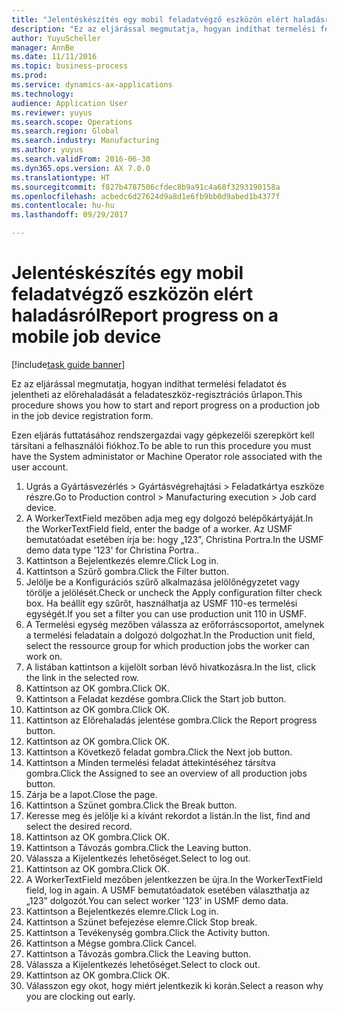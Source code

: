 ```yaml
--- 
title: "Jelentéskészítés egy mobil feladatvégző eszközön elért haladásról"
description: "Ez az eljárással megmutatja, hogyan indíthat termelési feladatot és jelentheti az előrehaladását a feladateszköz-regisztrációs űrlapon."
author: YuyuScheller
manager: AnnBe
ms.date: 11/11/2016
ms.topic: business-process
ms.prod: 
ms.service: dynamics-ax-applications
ms.technology: 
audience: Application User
ms.reviewer: yuyus
ms.search.scope: Operations
ms.search.region: Global
ms.search.industry: Manufacturing
ms.author: yuyus
ms.search.validFrom: 2016-06-30
ms.dyn365.ops.version: AX 7.0.0
ms.translationtype: HT
ms.sourcegitcommit: f827b4787506cfdec8b9a91c4a68f3293190158a
ms.openlocfilehash: acbedc6d27624d9a8d1e6fb9bb0d9abed1b4377f
ms.contentlocale: hu-hu
ms.lasthandoff: 09/29/2017

---
```

# <a name="report-progress-on-a-mobile-job-device"></a><span data-ttu-id="20792-103">Jelentéskészítés egy mobil feladatvégző eszközön elért haladásról</span><span class="sxs-lookup"><span data-stu-id="20792-103">Report progress on a mobile job device</span></span>

[!include[task guide banner](../../includes/task-guide-banner.md)]

<span data-ttu-id="20792-104">Ez az eljárással megmutatja, hogyan indíthat termelési feladatot és jelentheti az előrehaladását a feladateszköz-regisztrációs űrlapon.</span><span class="sxs-lookup"><span data-stu-id="20792-104">This procedure shows you how to start and report progress on a production job in the job device registration form.</span></span>



<span data-ttu-id="20792-105">Ezen eljárás futtatásához rendszergazdai vagy gépkezelői szerepkört kell társítani a felhasználói fiókhoz.</span><span class="sxs-lookup"><span data-stu-id="20792-105">To be able to run this procedure you must have the System administator or Machine Operator role associated with the user account.</span></span>

1. <span data-ttu-id="20792-106">Ugrás a Gyártásvezérlés > Gyártásvégrehajtási > Feladatkártya eszköze részre.</span><span class="sxs-lookup"><span data-stu-id="20792-106">Go to Production control > Manufacturing execution > Job card device.</span></span>
2. <span data-ttu-id="20792-107">A WorkerTextField mezőben adja meg egy dolgozó belépőkártyáját.</span><span class="sxs-lookup"><span data-stu-id="20792-107">In the WorkerTextField field, enter the badge of a worker.</span></span> <span data-ttu-id="20792-108">Az USMF bemutatóadat esetében írja be: hogy „123”, Christina Portra.</span><span class="sxs-lookup"><span data-stu-id="20792-108">In the USMF demo data type '123' for Christina Portra..</span></span>
3. <span data-ttu-id="20792-109">Kattintson a Bejelentkezés elemre.</span><span class="sxs-lookup"><span data-stu-id="20792-109">Click Log in.</span></span>
4. <span data-ttu-id="20792-110">Kattintson a Szűrő gombra.</span><span class="sxs-lookup"><span data-stu-id="20792-110">Click the Filter button.</span></span>
5. <span data-ttu-id="20792-111">Jelölje be a Konfigurációs szűrő alkalmazása jelölőnégyzetet vagy törölje a jelölését.</span><span class="sxs-lookup"><span data-stu-id="20792-111">Check or uncheck the Apply configuration filter check box.</span></span> <span data-ttu-id="20792-112">Ha beállít egy szűrőt, használhatja az USMF 110-es termelési egységét.</span><span class="sxs-lookup"><span data-stu-id="20792-112">If you set a filter you can use production unit 110 in USMF.</span></span>
6. <span data-ttu-id="20792-113">A Termelési egység mezőben válassza az erőforráscsoportot, amelynek a termelési feladatain a dolgozó dolgozhat.</span><span class="sxs-lookup"><span data-stu-id="20792-113">In the Production unit field, select the ressource group for which production jobs the worker can work on.</span></span>
7. <span data-ttu-id="20792-114">A listában kattintson a kijelölt sorban lévő hivatkozásra.</span><span class="sxs-lookup"><span data-stu-id="20792-114">In the list, click the link in the selected row.</span></span>
8. <span data-ttu-id="20792-115">Kattintson az OK gombra.</span><span class="sxs-lookup"><span data-stu-id="20792-115">Click OK.</span></span>
9. <span data-ttu-id="20792-116">Kattintson a Feladat kezdése gombra.</span><span class="sxs-lookup"><span data-stu-id="20792-116">Click the Start job button.</span></span>
10. <span data-ttu-id="20792-117">Kattintson az OK gombra.</span><span class="sxs-lookup"><span data-stu-id="20792-117">Click OK.</span></span>
11. <span data-ttu-id="20792-118">Kattintson az Előrehaladás jelentése gombra.</span><span class="sxs-lookup"><span data-stu-id="20792-118">Click the Report progress button.</span></span>
12. <span data-ttu-id="20792-119">Kattintson az OK gombra.</span><span class="sxs-lookup"><span data-stu-id="20792-119">Click OK.</span></span>
13. <span data-ttu-id="20792-120">Kattintson a Következő feladat gombra.</span><span class="sxs-lookup"><span data-stu-id="20792-120">Click the Next job button.</span></span>
14. <span data-ttu-id="20792-121">Kattintson a Minden termelési feladat áttekintéséhez társítva gombra.</span><span class="sxs-lookup"><span data-stu-id="20792-121">Click the Assigned to see an overview of all production jobs button.</span></span>
15. <span data-ttu-id="20792-122">Zárja be a lapot.</span><span class="sxs-lookup"><span data-stu-id="20792-122">Close the page.</span></span>
16. <span data-ttu-id="20792-123">Kattintson a Szünet gombra.</span><span class="sxs-lookup"><span data-stu-id="20792-123">Click the Break button.</span></span>
17. <span data-ttu-id="20792-124">Keresse meg és jelölje ki a kívánt rekordot a listán.</span><span class="sxs-lookup"><span data-stu-id="20792-124">In the list, find and select the desired record.</span></span>
18. <span data-ttu-id="20792-125">Kattintson az OK gombra.</span><span class="sxs-lookup"><span data-stu-id="20792-125">Click OK.</span></span>
19. <span data-ttu-id="20792-126">Kattintson a Távozás gombra.</span><span class="sxs-lookup"><span data-stu-id="20792-126">Click the Leaving button.</span></span>
20. <span data-ttu-id="20792-127">Válassza a Kijelentkezés lehetőséget.</span><span class="sxs-lookup"><span data-stu-id="20792-127">Select to log out.</span></span>
21. <span data-ttu-id="20792-128">Kattintson az OK gombra.</span><span class="sxs-lookup"><span data-stu-id="20792-128">Click OK.</span></span>
22. <span data-ttu-id="20792-129">A WorkerTextField mezőben jelentkezzen be újra.</span><span class="sxs-lookup"><span data-stu-id="20792-129">In the WorkerTextField field, log in again.</span></span> <span data-ttu-id="20792-130">A USMF bemutatóadatok esetében választhatja az „123” dolgozót.</span><span class="sxs-lookup"><span data-stu-id="20792-130">You can select worker '123' in USMF demo data.</span></span>
23. <span data-ttu-id="20792-131">Kattintson a Bejelentkezés elemre.</span><span class="sxs-lookup"><span data-stu-id="20792-131">Click Log in.</span></span>
24. <span data-ttu-id="20792-132">Kattintson a Szünet befejezése elemre.</span><span class="sxs-lookup"><span data-stu-id="20792-132">Click Stop break.</span></span>
25. <span data-ttu-id="20792-133">Kattintson a Tevékenység gombra.</span><span class="sxs-lookup"><span data-stu-id="20792-133">Click the Activity button.</span></span>
26. <span data-ttu-id="20792-134">Kattintson a Mégse gombra.</span><span class="sxs-lookup"><span data-stu-id="20792-134">Click Cancel.</span></span>
27. <span data-ttu-id="20792-135">Kattintson a Távozás gombra.</span><span class="sxs-lookup"><span data-stu-id="20792-135">Click the Leaving button.</span></span>
28. <span data-ttu-id="20792-136">Válassza a Kijelentkezés lehetőséget.</span><span class="sxs-lookup"><span data-stu-id="20792-136">Select to clock out.</span></span>
29. <span data-ttu-id="20792-137">Kattintson az OK gombra.</span><span class="sxs-lookup"><span data-stu-id="20792-137">Click OK.</span></span>
30. <span data-ttu-id="20792-138">Válasszon egy okot, hogy miért jelentkezik ki korán.</span><span class="sxs-lookup"><span data-stu-id="20792-138">Select a reason why you are clocking out early.</span></span>


